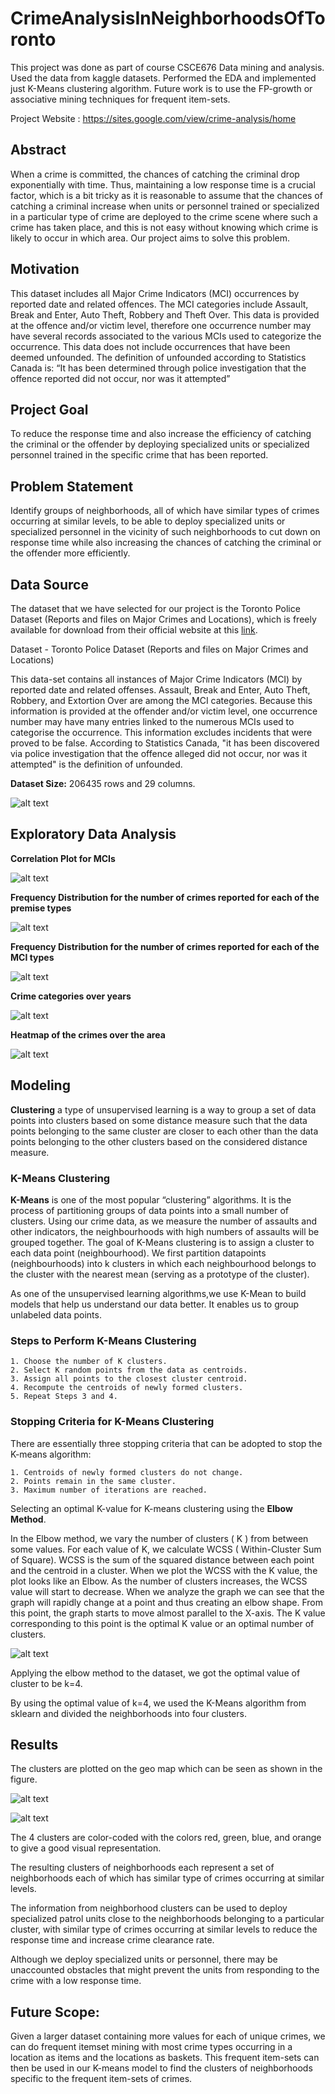 # CrimeAnalysisInNeighborhoodsOfToronto

This project was done as part of course CSCE676 Data mining and analysis.
Used the data from kaggle datasets.
Performed the EDA and implemented just K-Means clustering algorithm.
Future work is to use the FP-growth or associative mining techniques for frequent item-sets.


Project Website : https://sites.google.com/view/crime-analysis/home

## Abstract

When a crime is committed, the chances of catching the criminal drop exponentially with time. Thus, maintaining a low response time is a crucial factor, which is a bit tricky as it is reasonable to assume that the chances of catching a criminal increase when units or personnel trained or specialized in a particular type of crime are deployed to the crime scene where such a crime has taken place, and this is not easy without knowing which crime is likely to occur in which area. Our project aims to solve this problem.

## Motivation

This dataset includes all Major Crime Indicators (MCI) occurrences by reported date and related offences. The MCI categories include Assault, Break and Enter, Auto Theft, Robbery and Theft Over. This data is provided at the offence and/or victim level, therefore one occurrence number may have several records associated to the various MCIs used to categorize the occurrence. This data does not include occurrences that have been deemed unfounded. The definition of unfounded according to Statistics Canada is: “It has been determined through police investigation that the offence reported did not occur, nor was it attempted”

## Project Goal

To reduce the response time and also increase the efficiency of catching the criminal or the offender by deploying specialized units or specialized personnel trained in the specific crime that has been reported.

## Problem Statement

Identify groups of neighborhoods, all of which have similar types of crimes occurring at similar levels, to be able to deploy specialized units or specialized personnel in the vicinity of such neighborhoods to cut down on response time while also increasing the chances of catching the criminal or the offender more efficiently.

## Data Source

The dataset that we have selected for our project is the Toronto Police Dataset (Reports and files on Major Crimes and Locations), which is freely available for download from their official website at this [link](https://data.torontopolice.on.ca/).

Dataset - Toronto Police Dataset (Reports and files on Major Crimes and Locations)  

This data-set contains all instances of Major Crime Indicators (MCI) by reported date and related offenses. Assault, Break and Enter, Auto Theft, Robbery, and Extortion Over are among the MCI categories. Because this information is provided at the offender and/or victim level, one occurrence number may have many entries linked to the numerous MCIs used to categorise the occurrence. This information excludes incidents that were proved to be false. According to Statistics Canada, "it has been discovered via police investigation that the offence alleged did not occur, nor was it attempted" is the definition of unfounded.

**Dataset Size:** 206435 rows and 29 columns.  

![alt text](./images/data_desc.png)  


## Exploratory Data Analysis

**Correlation Plot for MCIs**

![alt text](./images/corr.png)  



**Frequency Distribution for the number of crimes reported for each of the premise types**


![alt text](./images/crime_dist_by_premise.png)  



**Frequency Distribution for the number of crimes reported for each of the MCI types**


![alt text](./images/crime_dist_by_mci.png)  




**Crime categories over years**


![alt text](./images/yearwise_crime_dist.png)  




**Heatmap of the crimes over the area**


![alt text](./images/crime_hotspot.png)  

## Modeling  

**Clustering** a type of unsupervised learning is a way to group a set of data points into clusters based on some distance measure such that the data points belonging to the same cluster are closer to each other than the data points belonging to the other clusters based on the considered distance measure.


### K-Means Clustering
**K-Means** is one of the most popular “clustering” algorithms. It is the process of partitioning groups of data points into a small number of clusters. Using our crime data, as we measure the number of assaults and other indicators, the neighbourhoods with high numbers of assaults will be grouped together. The goal of K-Means clustering is to assign a cluster to each data point (neighbourhood). We first partition datapoints (neighbourhoods) into k clusters in which each neighbourhood belongs to the cluster with the nearest mean (serving as a prototype of the cluster).

As one of the unsupervised learning algorithms,we use K-Mean to build models that help us understand our data better. It enables us to group unlabeled data points.


### Steps to Perform K-Means Clustering
    1. Choose the number of K clusters.
    2. Select K random points from the data as centroids.
    3. Assign all points to the closest cluster centroid.
    4. Recompute the centroids of newly formed clusters.
    5. Repeat Steps 3 and 4.


### Stopping Criteria for K-Means Clustering
There are essentially three stopping criteria that can be adopted to stop the K-means algorithm:

    1. Centroids of newly formed clusters do not change.
    2. Points remain in the same cluster.
    3. Maximum number of iterations are reached.

Selecting an optimal K-value for K-means clustering using the **Elbow Method**.  

In the Elbow method, we vary the number of clusters ( K ) from between some values. For each value of K, we calculate WCSS ( Within-Cluster Sum of Square). WCSS is the sum of the squared distance between each point and the centroid in a cluster. When we plot the WCSS with the K value, the plot looks like an Elbow. As the number of clusters increases, the WCSS value will start to decrease. When we analyze the graph we can see that the graph will rapidly change at a point and thus creating an elbow shape. From this point, the graph starts to move almost parallel to the X-axis. The K value corresponding to this point is the optimal K value or an optimal number of clusters.  

![alt text](./images/elbow_output.png)  



Applying the elbow method to the dataset, we got the optimal value of cluster to be k=4.

By using the optimal value of k=4, we used the K-Means algorithm from sklearn and divided the neighborhoods into four clusters.

## Results
The clusters are plotted on the geo map which can be seen as shown in the figure.

![alt text](./images/clustered_neighbors.png)  



![alt text](./images/clustered_neighbors_table.png)  


The 4 clusters are color-coded with the colors red, green, blue, and orange to give a good visual representation.

The resulting clusters of neighborhoods each represent a set of neighborhoods each of which has similar type of crimes occurring at similar levels.

The information from neighborhood clusters can be used to deploy specialized patrol units close to the neighborhoods belonging to a particular cluster, with similar type of crimes occurring at similar levels to reduce the response time and increase crime clearance rate.

Although we deploy specialized units or personnel, there may be unaccounted obstacles that might prevent the units from responding to the crime with a low response time.


## Future Scope:

Given a larger dataset containing more values for each of unique crimes, we can do frequent itemset mining with most crime types occurring in a location as items and the locations as baskets. This frequent item-sets can then be used in our K-means model to find the clusters of neighborhoods specific to the frequent item-sets of crimes.

